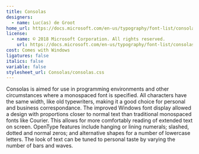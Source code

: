 ```yaml
---
title: Consolas
designers:
  - name: Luc(as) de Groot
home_url: https://docs.microsoft.com/en-us/typography/font-list/consolas
license:
  - name: © 2018 Microsoft Corporation. All rights reserved.
    url: https://docs.microsoft.com/en-us/typography/font-list/consolas#licensing-and-redistribution-info
cost: Comes with Windows
ligatures: false
italics: false
variable: false
stylesheet_url: Consolas/consolas.css
---
```


Consolas is aimed for use in programming environments and other circumstances where a monospaced font is specified. All characters have the same width, like old typewriters, making it a good choice for personal and business correspondance. The improved Windows font display allowed a design with proportions closer to normal text than traditional monospaced fonts like Courier. This allows for more comfortably reading of extended text on screen. OpenType features include hanging or lining numerals; slashed, dotted and normal zeros; and alternative shapes for a number of lowercase letters. The look of text can be tuned to personal taste by varying the number of bars and waves.
